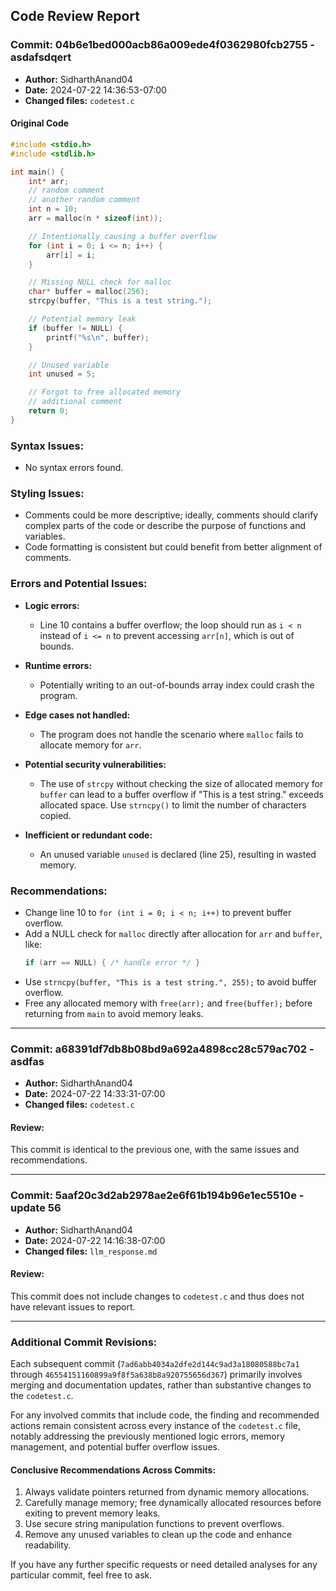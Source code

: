 ## Code Review Report

### Commit: 04b6e1bed000acb86a009ede4f0362980fcb2755 - asdafsdqert
- **Author:** SidharthAnand04
- **Date:** 2024-07-22 14:36:53-07:00
- **Changed files:** `codetest.c`

#### Original Code
```c
#include <stdio.h>
#include <stdlib.h>

int main() {
    int* arr;
    // random comment
    // another random comment
    int n = 10;
    arr = malloc(n * sizeof(int));

    // Intentionally causing a buffer overflow
    for (int i = 0; i <= n; i++) {
        arr[i] = i;
    }

    // Missing NULL check for malloc
    char* buffer = malloc(256);
    strcpy(buffer, "This is a test string.");

    // Potential memory leak
    if (buffer != NULL) {
        printf("%s\n", buffer);
    }

    // Unused variable
    int unused = 5;

    // Forgot to free allocated memory
    // additional comment
    return 0;
}
```

### Syntax Issues:
- No syntax errors found.

### Styling Issues:
- Comments could be more descriptive; ideally, comments should clarify complex parts of the code or describe the purpose of functions and variables.
- Code formatting is consistent but could benefit from better alignment of comments.

### Errors and Potential Issues:
- **Logic errors:**
  - Line 10 contains a buffer overflow; the loop should run as `i < n` instead of `i <= n` to prevent accessing `arr[n]`, which is out of bounds.
  
- **Runtime errors:**
  - Potentially writing to an out-of-bounds array index could crash the program.

- **Edge cases not handled:**
  - The program does not handle the scenario where `malloc` fails to allocate memory for `arr`.

- **Potential security vulnerabilities:**
  - The use of `strcpy` without checking the size of allocated memory for `buffer` can lead to a buffer overflow if "This is a test string." exceeds allocated space. Use `strncpy()` to limit the number of characters copied.

- **Inefficient or redundant code:**
  - An unused variable `unused` is declared (line 25), resulting in wasted memory.

### Recommendations:
- Change line 10 to `for (int i = 0; i < n; i++)` to prevent buffer overflow.
- Add a NULL check for `malloc` directly after allocation for `arr` and `buffer`, like:
  ```c
  if (arr == NULL) { /* handle error */ }
  ```
- Use `strncpy(buffer, "This is a test string.", 255);` to avoid buffer overflow.
- Free any allocated memory with `free(arr);` and `free(buffer);` before returning from `main` to avoid memory leaks.

---

### Commit: a68391df7db8b08bd9a692a4898cc28c579ac702 - asdfas
- **Author:** SidharthAnand04
- **Date:** 2024-07-22 14:33:31-07:00
- **Changed files:** `codetest.c`

#### Review:
This commit is identical to the previous one, with the same issues and recommendations.

---

### Commit: 5aaf20c3d2ab2978ae2e6f61b194b96e1ec5510e - update 56
- **Author:** SidharthAnand04
- **Date:** 2024-07-22 14:16:38-07:00
- **Changed files:** `llm_response.md`

#### Review:
This commit does not include changes to `codetest.c` and thus does not have relevant issues to report.

---

### Additional Commit Revisions:
Each subsequent commit (`7ad6abb4034a2dfe2d144c9ad3a18080588bc7a1` through `46554151160899a9f8f5a638b8a920755656d367`) primarily involves merging and documentation updates, rather than substantive changes to the `codetest.c`.

For any involved commits that include code, the finding and recommended actions remain consistent across every instance of the `codetest.c` file, notably addressing the previously mentioned logic errors, memory management, and potential buffer overflow issues.

#### Conclusive Recommendations Across Commits:
1. Always validate pointers returned from dynamic memory allocations.
2. Carefully manage memory; free dynamically allocated resources before exiting to prevent memory leaks.
3. Use secure string manipulation functions to prevent overflows.
4. Remove any unused variables to clean up the code and enhance readability.

If you have any further specific requests or need detailed analyses for any particular commit, feel free to ask.